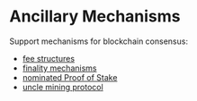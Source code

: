 # Ancillary Mechanisms

Support mechanisms for blockchain consensus:
* [fee structures](./fee.md)
* [finality mechanisms](./finality.md)
* [nominated Proof of Stake](./npos.md)
* [uncle mining protocol](./uncle.md)
